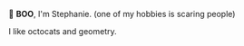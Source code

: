 👻 **BOO**, I'm Stephanie.  (one of my hobbies is scaring people)

I like octocats and geometry.  

<!---
ToyTeX/ToyTeX is a ✨ special ✨ repository because its `README.md` (this file) appears on your GitHub profile.

--->
